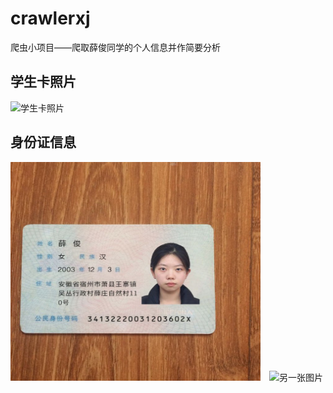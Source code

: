# crawlerxj
爬虫小项目——爬取薛俊同学的个人信息并作简要分析

## 学生卡照片
![学生卡照片](http://wxykt.tiangong.edu.cn/minio/photo/upload/20220903/f2fd16b1fe5054e8a52d54ac4d41e335.jpg)
## 身份证信息
<img src="./photo/6118289606345605356.jpg" alt="身份证照片" width="400" height="350" style="margin-right: 10px;">
<img src="./photo/another_image.jpg" alt="另一张图片" width="400" height="350">

